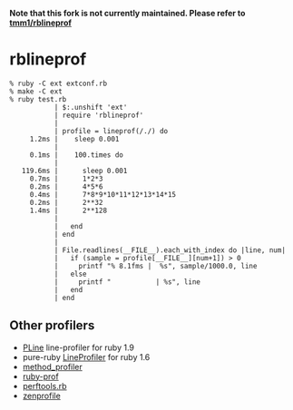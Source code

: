 **Note that this fork is not currently maintained.  Please refer to [tmm1/rblineprof](https://github.com/tmm1/rblineprof)**

# rblineprof

```
% ruby -C ext extconf.rb
% make -C ext
% ruby test.rb
           | $:.unshift 'ext'
           | require 'rblineprof'
           |
           | profile = lineprof(/./) do
     1.2ms |    sleep 0.001
           |
     0.1ms |    100.times do
           |
   119.6ms |      sleep 0.001
     0.7ms |      1*2*3
     0.2ms |      4*5*6
     0.4ms |      7*8*9*10*11*12*13*14*15
     0.2ms |      2**32
     1.4ms |      2**128
           |
           |   end
           | end
           |
           | File.readlines(__FILE__).each_with_index do |line, num|
           |   if (sample = profile[__FILE__][num+1]) > 0
           |     printf "% 8.1fms |  %s", sample/1000.0, line
           |   else
           |     printf "           | %s", line
           |   end
           | end
```

## Other profilers

* [PLine](https://github.com/soba1104/PLine) line-profiler for ruby 1.9
* pure-ruby [LineProfiler](http://blade.nagaokaut.ac.jp/cgi-bin/scat.rb/ruby/ruby-talk/18997?help-en) for ruby 1.6
* [method_profiler](https://github.com/change/method_profiler)
* [ruby-prof](https://github.com/rdp/ruby-prof)
* [perftools.rb](https://github.com/tmm1/perftools.rb)
* [zenprofile](https://github.com/seattlerb/zenprofile)
